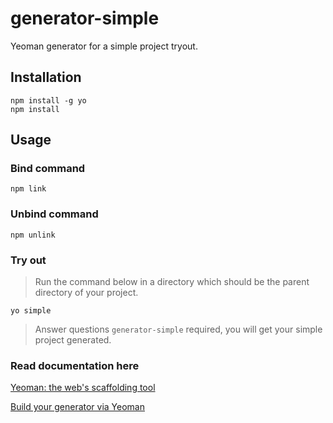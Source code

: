 # generator-simple
Yeoman generator for a simple project tryout.

## Installation
```shell
npm install -g yo
npm install
```

## Usage
### Bind command
```shell
npm link
```

### Unbind command
```shell
npm unlink
```

### Try out
> Run the command below in a directory which should be the parent directory of your project.
```shell
yo simple
```
> Answer questions `generator-simple` required, you will get your simple project generated.

### Read documentation here
[Yeoman: the web's scaffolding tool](https://yeoman.io/)

[Build your generator via Yeoman](https://juejin.cn/post/6966119324478079007#heading-39)
